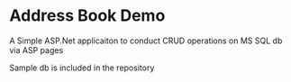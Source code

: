 # Address Book Demo
A Simple ASP.Net applicaiton to conduct CRUD operations on MS SQL db via ASP pages

Sample db is included in the repository
